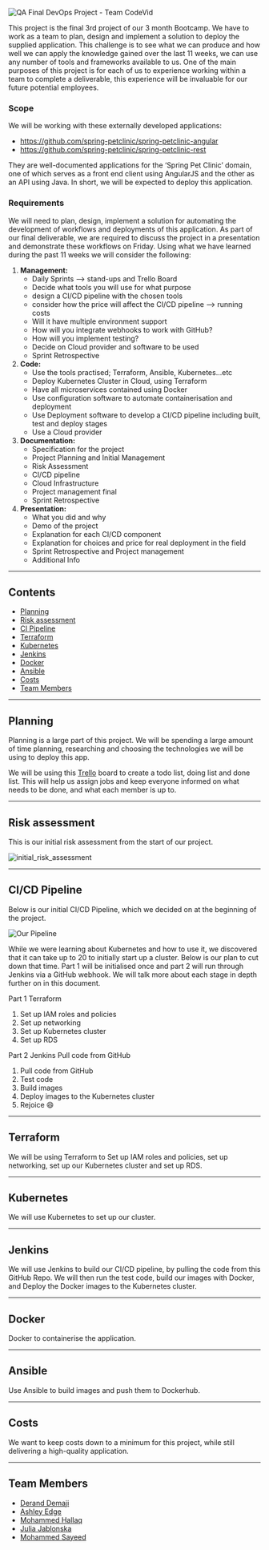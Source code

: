 ![QA Final DevOps Project - Team CodeVid](https://trello-attachments.s3.amazonaws.com/605757e19c8c9e860a20a456/605865ea41150d72499a922d/0412b57a001b10733813c3494d594a77/Header.png)

This project is the final 3rd project of our 3 month Bootcamp. We have to work as a team to plan, design and implement a solution to deploy the supplied application. This challenge is to see what we can produce and how well we can apply the knowledge gained over the last 11 weeks, we can use any number of tools and frameworks available to us. One of the main purposes of this project is for each of us to experience working within a team to complete a deliverable, this experience will be invaluable for our future potential employees.

### **Scope**

We will be working with these externally developed applications:
- https://github.com/spring-petclinic/spring-petclinic-angular
- https://github.com/spring-petclinic/spring-petclinic-rest

They are well-documented applications for the ‘Spring Pet Clinic’ domain, one of which serves as a front end client using AngularJS and the other as an API using Java. In short, we will be expected to deploy this application.

### **Requirements**

We will need to plan, design, implement a solution for automating the development of workflows and deployments of this application. As part of our final deliverable, we are required to discuss the project in a presentation and demonstrate these workflows on Friday. Using what we have learned during the past 11 weeks we will consider the following:

1. **Management:**
    - Daily Sprints —> stand-ups and Trello Board
    - Decide what tools you will use for what purpose 
    - design a CI/CD pipeline with the chosen tools
    - consider how the price will affect the CI/CD pipeline —> running costs
    - Will it have multiple environment support
    - How will you integrate webhooks to work with GitHub?
    - How will you implement testing?
    - Decide on Cloud provider and software to be used
    - Sprint Retrospective
2. **Code:**
    - Use the tools practised; Terraform, Ansible, Kubernetes...etc
    - Deploy Kubernetes Cluster in Cloud, using Terraform
    - Have all microservices contained using Docker
    - Use configuration software to automate containerisation and deployment
    - Use Deployment software to develop a CI/CD pipeline including built, test and deploy stages
    - Use a Cloud provider
3. **Documentation:**
    - Specification for the project
    - Project Planning and Initial Management
    - Risk Assessment
    - CI/CD pipeline
    - Cloud Infrastructure
    - Project management final
    - Sprint Retrospective
4. **Presentation:**
    - What you did and why
    - Demo of the project
    - Explanation for each CI/CD component
    - Explanation for choices and price for real deployment in the field
    - Sprint Retrospective and Project management
    - Additional Info

***
## **Contents**
* [Planning](#Planning)
* [Risk assessment](#Risk_assessment)
* [CI Pipeline](#CI_Pipeline)
* [Terraform](#Terraform)
* [Kubernetes](#Kubernetes)
* [Jenkins](#Jenkins)
* [Docker](#Docker)
* [Ansible](#Ansible)
* [Costs](#Costs)
* [Team Members](#Team_Members)

***
## **Planning**

Planning is a large part of this project. We will be spending a large amount of time planning, researching and choosing the technologies we will be using to deploy this app.

We will be using this [Trello](https://trello.com/b/RNcvphoe/codevid-final-project) board to create a todo list, doing list and done list. This will help us assign jobs and keep everyone informed on what needs to be done, and what each member is up to.

***
## **Risk assessment**

This is our initial risk assessment from the start of our project.

![initial_risk_assessment](https://trello-attachments.s3.amazonaws.com/605757e19c8c9e860a20a456/605865ea41150d72499a922d/3d495ce0c66ed7fa52472331fbdaea6d/Initial_risk_assesment.png)

***
## **CI/CD Pipeline**

Below is our initial CI/CD Pipeline, which we decided on at the beginning of the project.

![Our Pipeline](https://trello-attachments.s3.amazonaws.com/605757e19c8c9e860a20a456/605865ea41150d72499a922d/92623ad4d78d7356357b905b20e2a75a/CI_CD_Pipeline.png)

While we were learning about Kubernetes and how to use it, we discovered that it can take up to 20 to initially start up a cluster. Below is our plan to cut down that time. Part 1 will be initialised once and part 2 will run through Jenkins via a GitHub webhook. We will talk more about each stage in depth further on in this document.

Part 1 Terraform
1. Set up IAM roles and policies
2. Set up networking
3. Set up Kubernetes cluster
4. Set up RDS

Part 2 Jenkins Pull code from GitHub
1. Pull code from GitHub
2. Test code
3. Build images
4. Deploy images to the Kubernetes cluster
5. Rejoice :smile:

***
## **Terraform**
 We will be using Terraform to Set up IAM roles and policies, set up networking, set up our Kubernetes cluster and set up RDS.

***
## **Kubernetes**

We will use Kubernetes to set up our cluster.

***
## **Jenkins**

We will use Jenkins to build our CI/CD pipeline, by pulling the code from this GitHub Repo. We will then run the test code, build our images with Docker, and Deploy the Docker images to the Kubernetes cluster.

***
## **Docker**

Docker to containerise the application.

***
## **Ansible**

Use Ansible to build images and push them to Dockerhub.

***
## **Costs**

We want to keep costs down to a minimum for this project, while still delivering a high-quality application.

***
## **Team Members**

- [Derand Demaji](https://github.com/DerandStudent)
- [Ashley Edge](https://github.com/Ashley-Edge)
- [Mohammed Hallaq](https://github.com/mhallaq)
- [Julia Jablonska](https://github.com/stegojulia)
- [Mohammed Sayeed](https://github.com/abusyd1)